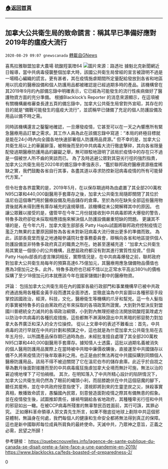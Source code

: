 ###  [:house:返回首頁](https://github.com/ourhimalayas/txt)
---

## 加拿大公共衛生局的致命謊言：稱其早已準備好應對2019年的瘟疫大流行
`2020-08-29 09:07 gnewscanada` [轉載自GNews](https://gnews.org/zh-hant/323321/)

喜馬拉雅聯盟加拿大農場 硫酸羥氯喹64
![](https://s3.amazonaws.com/gnews-media-offload/wp-content/uploads/2020/08/29090030/%E8%B7%AF%E9%80%8F%E7%A4%BE-5.jpg)圖片來源：路透社
據魁北克新聞網近日報導，當中共病毒侵襲整個加拿大時，該國公共衛生局曾經的宣言被證明不過是一場精心編織的謊言。更有甚者，其在疫情施虐期間所定量配給發放到各省和地區用以抗疫的醫療設備和個人防護用品都被確認是已經過期多時的產品。該機構曾在其2019年9月的內部備忘錄中明確表示，它已經為可能發生的流行性疾病做好了醫護物資方面的充分準備。
根據Blacklock’s Reporter 的消息來源顯示，在這項被有關機構嚴格審查長達五頁的備忘錄中，加拿大公共衛生局曾對外宣昭，其存在的目的就是“備戰可能發生的瘟疫大流行”，並謊稱早已儲備了充足的個人防護設備及用品以備不時之需。

同時該機構還言之鑿鑿地確認，一旦爆發疫情，它甚至可以在一天之內響應所有緊急醫療用品訂單之需求。其工作人員為此在該備忘錄中寫道：“本局的終極目標就是能在24小時內向全國各地快速部署個人防護用品資源。”
但不幸的是，加拿大公共衛生局以上的華麗辭藻，被稍後而至的中共病毒大流行徹底擊碎，其向各省限量配發過期醫療防護用品的齷齪之舉，無可辯駁地證明了該局於疫情中的存在只不過是一個被世人所不齒的笑談而已。
為了及時逃避公眾對其惡劣行徑的強烈指責，加拿大公共衛生局在2020年的備忘錄中牽強表示，“鑑於聯邦政府醫療資源極度稀缺之實，我們鼓勵各省自行其事，各盡其道以尋求防控新冠病毒疫情的所有可能替代方案。”

但令社會各界震驚的是，2019年5月，在以保存期過時為由處置了其全部200萬枚N95口罩和440,000副醫用手套庫存之後，加拿大公共衛生局隨即關閉了其位於溫尼伯這個專門用於醫療設備及用品儲存的倉庫。至於為何在缺失全部這些醫用物資後就再未得到應有庫存補充的違規舉措，該機構從未公開解釋其中的原因。
也讓公眾難以接受的是，儘管早在今年二月份就接收到中共病毒即將大爆發的警告，特魯多政府卻從未採取相應措施來解決個人防護設備嚴重短缺的問題。
更讓其不堪的是，在今年六月，加拿大衛生部部長 Patty Hajdu試圖將聯邦政府控制疫情氾濫乏力無果的主要原因歸咎為各省未對新冠病毒大流行做出更多的準備而致。
為此，該部長竟堂而皇之地通報參議院社會事務委員會，辯稱向各省和地區提供個人防護設備並非特魯多政府真正的職責之所在。她甚至還補充道：“加拿大公共衛生局其實是一個很小的公共機構，且歷屆政府都沒有對其進行實質性投資。”
但與Patty Hajdu部長的虛言陳詞相反，實際情況是，在中共病毒爆發之前，聯邦政府對加拿大公共衛生局每年的預算高達6.75億加元，其醫療用應急儲備物品價值也應為3億加元之多。此外，特魯多政府也已經不惜以比正常水平高出380％的價格採購了至少18億加元的本就應該今年在國家儲備計劃中的醫療物資。

評論：
包括加拿大公共衛生局在內的國家各級行政部門和事業機構早已被中共政府通過施用各種藍金黃手段而遭其全面滲透，並徹底淪為中共妄圖以各種邪惡手段掌控該國政治，經濟，科技，文化，醫療衛生等機構的爪牙和幫兇。這一令人髮指的事實被特魯多的自由黨政府近年來採取的各項政策所證實。大到對外堅決反對盟國川普總統全力滅共的各項政治綱領，小到對內無理拒絕合法開放硫酸羥氯喹處方以防治中共病毒的各種抗疫措施，這些都無不淋漓映證出中共黑暗的邪惡勢力對加拿大各界廣泛和深入的全方位操控。
從以上文章中的表述不難看出：首先，中共病毒的流行早就在中共的計劃和預謀之中，這也就是為什麼加拿大公共衛生局在去年五月份，以所謂產品保存期已過時為由，未經批准擅自處理了其全部200萬枚N95口罩和440,000副醫用手套庫存。據知情人士透露，這批以過期名義被消失的個人醫用防護用品實際上在當時被中共暗中廉價收購後，直接運至中共國儲存以備不久將來疫情流行後牟取暴利之用。也正是由於無法再從中共國採購到同類個人醫療防護用品，該局不得不被迫關閉了它在溫尼伯市的儲存倉庫。此近乎於自戕之舉為數月後面對接踵而至的中共病毒瘋狂施虐加拿大全境而無計可施，無法以治的窘迫境地埋下了可怕禍根。
其次，在明知落入了中共所精心設計的陷阱情況下，加拿大公共衛生局仍然為了眼前的蠅頭小利，而屈膝跪伏在中共這個惡魔的腳下，聽任其擺佈，並在中共政府授意指使下，漠視即將到來的生靈塗炭之災，抹殺事實真相，散播致命謊言，愚騙國內民眾，刻意營造面對疫情之際其有備無患的假象。並在疫情發生後，試圖推卸責任，嫁禍甩鍋給各省地政府，其種種卑劣行徑和中共的邪惡如出一轍。在被CCP病毒所殘害的無辜黎民百姓面前，其行可誅，其罪必究。
正如爆料革命領導人郭文貴先生所言，如果不徹底從地球上剷除中共這個邪惡體制，無論身在何處，我們每個人的健康和生命安全都將無法得到真正的保障。這也是新中國聯邦每位成員所肩負的最終使命。天滅中共，乃眾神之意旨，正義之必需，民望之所歸！

參考鏈接：
https://quebecnouvelles.info/lagence-de-sante-publique-du-canada-se-disait-prete-a-faire-face-a-une-pandemie-en-2019/
https://www.blacklocks.ca/feds-boasted-of-preparedness-2/

0
